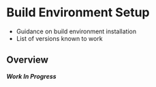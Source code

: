 # Build Environment Setup
- Guidance on build environment installation
- List of versions known to work

## Overview
**_Work In Progress_**

